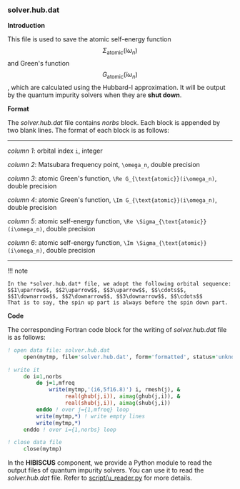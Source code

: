 ### solver.hub.dat

**Introduction**

This file is used to save the atomic self-energy function $$\Sigma_{\text{atomic}}(i\omega_n)$$ and Green's function $$G_{\text{atomic}}(i\omega_n)$$, which are calculated using the Hubbard-I approximation. It will be output by the quantum impurity solvers when they are **shut down**.

**Format**

The *solver.hub.dat* file contains *norbs* block. Each block is appended by two blank lines. The format of each block is as follows:

---

*column 1*: orbital index ``i``, integer

*column 2*: Matsubara frequency point, ``\omega_n``, double precision

*column 3*: atomic Green's function, ``\Re G_{\text{atomic}}(i\omega_n)``, double precision

*column 4*: atomic Green's function, ``\Im G_{\text{atomic}}(i\omega_n)``, double precision

*column 5*: atomic self-energy function, ``\Re \Sigma_{\text{atomic}}(i\omega_n)``, double precision

*column 6*: atomic self-energy function, ``\Im \Sigma_{\text{atomic}}(i\omega_n)``, double precision

---

!!! note

    In the *solver.hub.dat* file, we adopt the following orbital sequence:
    $$1\uparrow$$, $$2\uparrow$$, $$3\uparrow$$, $$\cdots$$, $$1\downarrow$$, $$2\downarrow$$, $$3\downarrow$$, $$\cdots$$
    That is to say, the spin up part is always before the spin down part.

**Code**

The corresponding Fortran code block for the writing of *solver.hub.dat* file is as follows:

```fortran
! open data file: solver.hub.dat
     open(mytmp, file='solver.hub.dat', form='formatted', status='unknown')

! write it
     do i=1,norbs
         do j=1,mfreq
             write(mytmp,'(i6,5f16.8)') i, rmesh(j), &
                  real(ghub(j,i)), aimag(ghub(j,i)), &
                  real(shub(j,i)), aimag(shub(j,i))
         enddo ! over j={1,mfreq} loop
         write(mytmp,*) ! write empty lines
         write(mytmp,*)
     enddo ! over i={1,norbs} loop

! close data file
     close(mytmp)
```

In the **HIBISCUS** component, we provide a Python module to read the output files of quantum impurity solvers. You can use it to read the *solver.hub.dat* file. Refer to [script/u_reader.py](../ch07/reader.md) for more details.